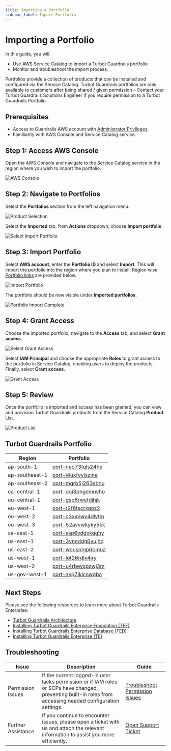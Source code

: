 ```yaml
---
title: Importing a Portfolio
sidebar_label: Import Portfolio
---
```


# Importing a Portfolio

In this guide, you will:
- Use AWS Service Catalog to import a Turbot Guardrails portfolio
- Monitor and troubleshoot the import process.

Portfolios provide a collection of products that can be installed and configured via the Service Catalog. Turbot Guardrails portfolios are only available to customers after being shared / given permission – Contact your Turbot Guardrails Solutions Engineer if you require permission to a Turbot Guardrails Portfolio.

## Prerequisites

- Access to Guardrails AWS account with [Administrator Privileges](/guardrails/docs/enterprise/FAQ/admin-permissions).
- Familiarity with AWS Console and Service Catalog service.

## Step 1: Access AWS Console

Open the AWS Console and navigate to the Service Catalog service in the region where you wish to import the portfolio.

![AWS Console](./aws-console-service-catalog.png)

## Step 2: Navigate to Portfolios

Select the **Portfolios** section from the left navigation menu.

![Product Selection](./service-catalog-select-portfolio.png)

Select the **Imported** tab, from **Actions** dropdown, choose **Import portfolio**

![Select Import Portfolio](./service-catalog-select-import-portfolio.png)

## Step 3: Import Portfolio

Select **AWS account**, enter the **Portfolio ID** and select **Import**. This will import the portfolio into the region where you plan to install. Region wise [Portfolio links](/guardrails/docs/guides/hosting-guardrails/installation/pre-installation/import-portfolio#turbot-guardrails-portfolio) are provided below.

![Import Portfolio](./service-catalog-import-portfolio.png)

The portfolio should be now visible under **Imported portfolios**.

![Portfolio Import Complete](./service-catalog-import-complete.png)

## Step 4: Grant Access

Choose the imported portfolio, navigate to the **Access** tab, and select **Grant access**.

![Select Grant Access](./service-catalog-navigate-access.png)

Select **IAM Principal** and choose the appropriate **Roles** to grant access to the portfolio in Service Catalog, enabling users to deploy the products. Finally, select **Grant access**.

![Grant Access](./service-catalog-grant-access-action.png)

## Step 5: Review

Once the portfolio is imported and access has been granted, you can view and provision Turbot Guardrails products from the Service Catalog **Product** List.

![Product List](./service-catalog-products-verify.png)


## Turbot Guardrails Portfolio

| Region         | Portfolio                                                                                                                                            |
| -------------- | ---------------------------------------------------------------------------------------------------------------------------------------------------- |
| ap-south-1     | [port-neo73tqls24he](https://console.aws.amazon.com/servicecatalog/home?isSceuc=false&region=ap-south-1#portfolios/import?id=port-neo73tqls24he)     |
| ap-southeast-1 | [port-i4uxfyvlszine](https://console.aws.amazon.com/servicecatalog/home?isSceuc=false&region=ap-southeast-1#portfolios/import?id=port-i4uxfyvlszine) |
| ap-southeast-2 | [port-mqrb5j263sbnu](https://console.aws.amazon.com/servicecatalog/home?isSceuc=false&region=ap-southeast-2#portfolios/import?id=port-mqrb5j263sbnu) |
| ca-central-1   | [port-oqi3phgemnvho](https://console.aws.amazon.com/servicecatalog/home?isSceuc=false&region=ca-central-1#portfolios/import?id=port-oqi3phgemnvho)   |
| eu-central-1   | [port-gsp6rwefdjhjk](https://console.aws.amazon.com/servicecatalog/home?isSceuc=false&region=ca-central-2#portfolios/import?id=port-gsp6rwefdjhjk)   |
| eu-west-1      | [port-r2f6tscrxgoz2](https://console.aws.amazon.com/servicecatalog/home?isSceuc=false&region=eu-west-1#portfolios/import?id=port-r2f6tscrxgoz2)      |
| eu-west-2      | [port-c3xxvwv4dlvtm](https://console.aws.amazon.com/servicecatalog/home?isSceuc=false&region=eu-west-2#portfolios/import?id=port-c3xxvwv4dlvtm)      |
| eu-west-3      | [port-52avvwkyky5kk](https://console.aws.amazon.com/servicecatalog/home?isSceuc=false&region=eu-west-3#portfolios/import?id=port-52avvwkyky5kk)      |
| sa-east-1      | [port-ssp6vdgvkgghy](https://sa-east-1.console.aws.amazon.com/servicecatalog/home?region=sa-east-1#/portfolios/import?id=port-ssp6vdgvkgghy)         |
| us-east-1      | [port-3vneddg6vujhq](https://console.aws.amazon.com/servicecatalog/home?isSceuc=false&region=us-east-1#portfolios/import?id=port-3vneddg6vujhq)      |
| us-east-2      | [port-weusplgp6bmua](https://console.aws.amazon.com/servicecatalog/home?isSceuc=false&region=us-east-2#portfolios/import?id=port-weusplgp6bmua)      |
| us-west-1      | [port-lot26rdlx4iry](https://console.aws.amazon.com/servicecatalog/home?isSceuc=false&region=us-west-1#portfolios/import?id=port-lot26rdlx4iry)      |
| us-west-2      | [port-u4rbevxpzwj3m](https://console.aws.amazon.com/servicecatalog/home?isSceuc=false&region=us-west-2#portfolios/import?id=port-u4rbevxpzwj3m)      |
| us-gov-west-1  | [port-akp7iklcswqba](https://console.amazonaws-us-gov.com/servicecatalog/home?region=us-gov-west-1/portfolios/import?id=port-akp7iklcswqba)          |

## Next Steps

Please see the following resources to learn more about Turbot Guardrails Enterprise:

- [Turbot Guardrails Architecture](/guardrails/docs/guides/hosting-guardrails/architecture#turbot-guardrails-enterprise---architecture).
- [Installing Turbot Guardrails Enterprise Foundation (TEF)](/guardrails/docs/guides/hosting-guardrails/installation/install-tef#install-turbot-guardrails-enterprise-foundation-tef)
- [Installing Turbot Guardrails Enterprise Database (TED)](/guardrails/docs/guides/hosting-guardrails/installation/install-ted#install-turbot-guardrails-enterprise-database-ted)
- [Installing Turbot Guardrails Enterprise (TE)](/guardrails/docs/guides/hosting-guardrails/installation/install-te#install-turbot-guardrails-enterprise-te)

## Troubleshooting

| Issue                                      | Description                                                                                                                                                                                                 | Guide                                |
|----------------------------------------------|-------------------------------------------------------------------------------------------------------------------------------------------------------------------------------------------------------------------|-----------------------------------------------------|
| Permission Issues                        | If the current logged-in user lacks permission or if IAM roles or SCPs have changed, preventing built-in roles from accessing needed configuration settings.   | [Troubleshoot Permission Issues](/guardrails/docs/enterprise/FAQ/admin-permissions#aws-permissions-for-turbot-guardrails-administrators)             |
| Further Assistance                       | If you continue to encounter issues, please open a ticket with us and attach the relevant information to assist you more efficiently.                                                 | [Open Support Ticket](https://support.turbot.com)   |

